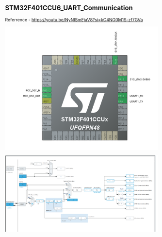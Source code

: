 ## STM32F401CCU6_UART_Communication

Referrence - https://youtu.be/NyNlSmEjaV8?si=kC4NG0M1S-zf7GVa

![capture1.png](capture1.png)

![capture2.png](capture2.png)